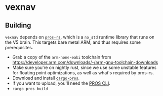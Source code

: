 # vexnav

## Building

`vexnav` depends on [`pros-rs`](https://github.com/pros-rs/pros-rs/), which is a `no_std` runtime library that runs on the V5 brain. This targets bare metal ARM, and thus requires some prerequisites.

- Grab a copy of the `arm-none-eabi` toolchain from https://developer.arm.com/downloads/-/arm-gnu-toolchain-downloads
- Make sure you're on nightly rust, since we use some unstable features for floating point optimizations, as well as what's required by pros-rs.
- Download and install [`cargo-pros`](https://github.com/pros-rs/cargo-pros/).
- If you want to upload, you'll need the [PROS CLI](https://pros.cs.purdue.edu/v5/cli/index.html).
- `cargo pros build`
